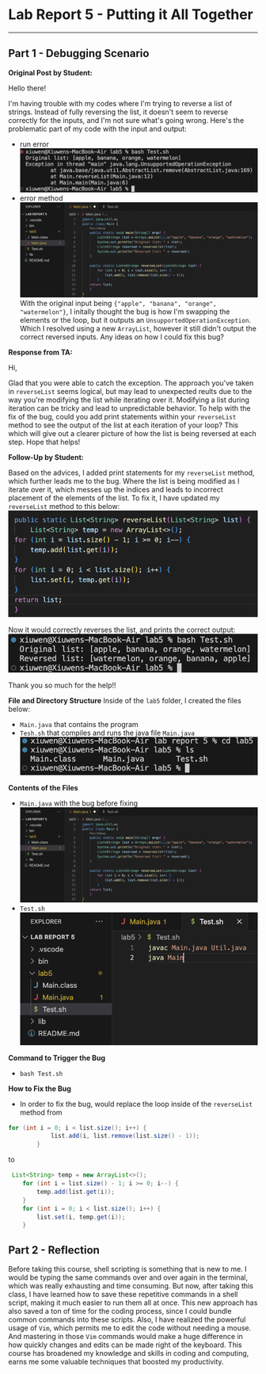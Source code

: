 # **Lab Report 5 - Putting it All Together**
---
## **Part 1 - Debugging Scenario**
**Original Post by Student:**

Hello there!

I'm having trouble with my codes where I'm trying to reverse a list of strings. Instead of fully reversing the list, it doesn't seem to reverse correctly for the inputs, and I'm not sure what's going wrong. Here's the problematic part of my code with the input and output:
- run error
![Image](error.png)
- error method
![Image](Mainbefore.png)
With the original input being `{"apple", "banana", "orange", "watermelon"}`, I initally thought the bug is how I'm swapping the elements or the loop, but it outputs an `UnsupportedOperationException`. Which I resolved using a new `ArrayList`, however it still didn't output the correct reversed inputs. Any ideas on how I could fix this bug?

**Response from TA:**

Hi,

Glad that you were able to catch the exception. The approach you've taken in `reverseList` seems logical, but may lead to unexpected reults due to the way you're modifying the list while iterating over it. Modifying a list during iteration can be tricky and lead to unpredictable behavior. To help with the fix of the bug, could you add print statements within your `reverseList` method to see the output of the list at each iteration of your loop? This which will give out a clearer picture of how the list is being reversed at each step. Hope that helps!

**Follow-Up by Student:**

Based on the advices, I added print statements for my `reverseList` method, which further leads me to the bug. Where the list is being modified as I iterate over it, which messes up the indices and leads to incorrect placement of the elements of the list. To fix it, I have updated my `reverseList` method to this below:
![Image](correctMethod.png)

Now it would correctly reverses the list, and prints the correct output:
![Image](correctOutput.png) 

Thank you so much for the help!!

**File and Directory Structure**
Inside of the `lab5` folder, I created the files below:
- `Main.java` that contains the program
- `Tesh.sh` that compiles and runs the java file `Main.java`
  ![Image](files.png)

**Contents of the Files**
- `Main.java` with the bug before fixing
  ![Image](Mainbefore.png)
- `Test.sh`
  ![Image](test.png)

**Command to Trigger the Bug**
- `bash Test.sh`

**How to Fix the Bug**
- In order to fix the bug, would replace the loop inside of the `reverseList` method from 
```java
for (int i = 0; i < list.size(); i++) {
            list.add(i, list.remove(list.size() - 1));
        }
```
to
```java
 List<String> temp = new ArrayList<>();
    for (int i = list.size() - 1; i >= 0; i--) {
        temp.add(list.get(i));
    }
    for (int i = 0; i < list.size(); i++) {
        list.set(i, temp.get(i));
    }
```

## **Part 2 - Reflection**
Before taking this course, shell scripting is something that is new to me. I would be typing the same commands over and over again in the terminal, which was really exhausting and time consuming. But now, after taking this class, I have learned how to save these repetitive commands in a shell script, making it much easier to run them all at once. This new approach has also saved a ton of time for the coding process, since I could bundle common commands into these scripts. Also, I have realized the powerful usage of `Vim`, which permits me to edit the code without needing a mouse. And mastering in those `Vim` commands would make a huge difference in how quickly changes and edits can be made right of the keyboard. This course has broadened my knowledge and skills in coding and computing, earns me some valuable techniques that boosted my productivity.





